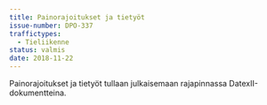 ```yaml
---
title: Painorajoitukset ja tietyöt
issue-number: DPO-337
traffictypes:
  - Tieliikenne
status: valmis
date: 2018-11-22
---
```


Painorajoitukset ja tietyöt tullaan julkaisemaan rajapinnassa
DatexII-dokumentteina.
